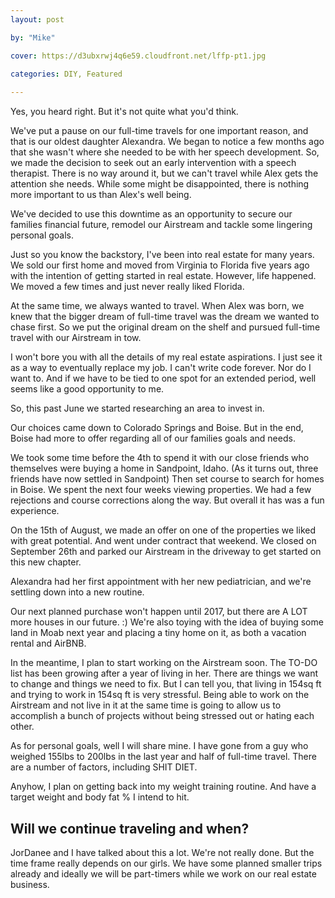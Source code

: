 ```yaml
---
layout: post

by: "Mike"

cover: https://d3ubxrwj4q6e59.cloudfront.net/lffp-pt1.jpg

categories: DIY, Featured
  
---
```


Yes, you heard right. But it's not quite what you'd think.

We've put a pause on our full-time travels for one important reason, and that is our oldest daughter Alexandra. We began to notice a few months ago that she wasn't where she needed to be with her speech development. So, we made the decision to seek out an early intervention with a speech therapist. There is no way around it, but we can't travel while Alex gets the attention she needs. While some might be disappointed, there is nothing more important to us than Alex's well being.

We've decided to use this downtime as an opportunity to secure our families financial future, remodel our Airstream and tackle some lingering personal goals.

Just so you know the backstory, I've been into real estate for many years. We sold our first home and moved from Virginia to Florida five years ago with the intention of getting started in real estate. However, life happened. We moved a few times and just never really liked Florida. 

At the same time, we always wanted to travel. When Alex was born, we knew that the bigger dream of full-time travel was the dream we wanted to chase first. So we put the original dream on the shelf and pursued full-time travel with our Airstream in tow.

I won't bore you with all the details of my real estate aspirations. I just see it as a way to eventually replace my job. I can't write code forever. Nor do I want to. And if we have to be tied to one spot for an extended period, well seems like a good opportunity to me.

So, this past June we started researching an area to invest in. 

Our choices came down to Colorado Springs and Boise. But in the end, Boise had more to offer regarding all of our families goals and needs. 

We took some time before the 4th to spend it with our close friends who themselves were buying a home in Sandpoint, Idaho. (As it turns out, three friends have now settled in Sandpoint) Then set course to search for homes in Boise. We spent the next four weeks viewing properties. We had a few rejections and course corrections along the way. But overall it has was a fun experience.

On the 15th of August, we made an offer on one of the properties we liked with great potential. And went under contract that weekend. We closed on September 26th and parked our Airstream in the driveway to get started on this new chapter.

Alexandra had her first appointment with her new pediatrician, and we're settling down into a new routine.

Our next planned purchase won't happen until 2017, but there are A LOT more houses in our future. :) We're also toying with the idea of buying some land in Moab next year and placing a tiny home on it, as both a vacation rental and AirBNB.

In the meantime, I plan to start working on the Airstream soon. The TO-DO list has been growing after a year of living in her. There are things we want to change and things we need to fix. But I can tell you, that living in 154sq ft and trying to work in 154sq ft is very stressful. Being able to work on the Airstream and not live in it at the same time is going to allow us to accomplish a bunch of projects without being stressed out or hating each other.

As for personal goals, well I will share mine. I have gone from a guy who weighed 155lbs to 200lbs in the last year and half of full-time travel. There are a number of factors, including SHIT DIET. 

Anyhow, I plan on getting back into my weight training routine. And have a target weight and body fat % I intend to hit.

## Will we continue traveling and when?

JorDanee and I have talked about this a lot. We're not really done. But the time frame really depends on our girls. We have some planned smaller trips already and ideally we will be part-timers while we work on our real estate business.

